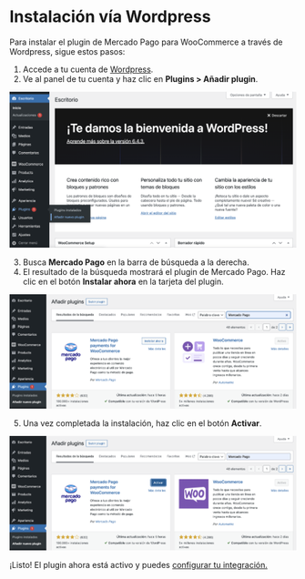 # Instalación vía Wordpress

Para instalar el plugin de Mercado Pago para WooCommerce a través de Wordpress, sigue estos pasos:

1. Accede a tu cuenta de [Wordpress](https://wordpress.com/).
2. Ve al panel de tu cuenta y haz clic en **Plugins > Añadir plugin**.

![Agregar plugin](/images/woocomerce/add-plugin-es.png)

3. Busca **Mercado Pago** en la barra de búsqueda a la derecha.
4. El resultado de la búsqueda mostrará el plugin de Mercado Pago. Haz clic en el botón **Instalar ahora** en la tarjeta del plugin.

![Instalar MP](/images/woocomerce/install-mp-es.png)

5. Una vez completada la instalación, haz clic en el botón **Activar**.

![Instalar MP](/images/woocomerce/activate-mp-es.png)

¡Listo! El plugin ahora está activo y puedes [configurar tu integración.](/developers/es/docs/woocommerce/integration-configuration/plugin-configuration)
